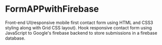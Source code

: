 # FormAPPwithFirebase
Front-end UI(responsive mobile first contact form using HTML and CSS3 styling along with Grid CSS layout).
Hook responsive contact form using JavaScript to Google's firebase backend to store submissions in a firebase database.


 
